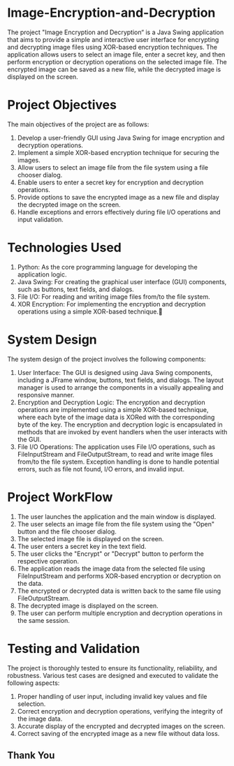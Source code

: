 # Image-Encryption-and-Decryption

The project "Image Encryption and Decryption“ is a Java Swing application that aims to provide a simple and interactive user interface for encrypting and decrypting image files using XOR-based encryption techniques. The application allows users to select an image file, enter a secret key, and then perform encryption or decryption operations on the selected image file. The encrypted image can be saved as a new file, while the decrypted image is displayed on the screen.

# Project Objectives
The main objectives of the project are as follows:
1. Develop a user-friendly GUI using Java Swing for image encryption and decryption operations.
2. Implement a simple XOR-based encryption technique for securing the images.
3. Allow users to select an image file from the file system using a file chooser dialog.
4. Enable users to enter a secret key for encryption and decryption operations.
5. Provide options to save the encrypted image as a new file and display the decrypted image on the screen.
6. Handle exceptions and errors effectively during file I/O operations and input validation.


# Technologies Used
1. Python: As the core programming language for developing the application logic.
2. Java Swing: For creating the graphical user interface (GUI) components, such as buttons, text fields, and dialogs.
3. File I/O: For reading and writing image files from/to the file system.
4. XOR Encryption: For implementing the encryption and decryption operations using a simple XOR-based technique.

# System Design
The system design of the project involves the following components:
1. User Interface: The GUI is designed using Java Swing components, including a JFrame window, buttons, text fields, and dialogs. The layout manager is used to arrange the components in a visually appealing and responsive manner.
2. Encryption and Decryption Logic: The encryption and decryption operations are implemented using a simple XOR-based technique, where each byte of the image data is XORed with the corresponding byte of the key. The encryption and decryption logic is encapsulated in methods that are invoked by event handlers when the user interacts with the GUI.
3. File I/O Operations: The application uses File I/O operations, such as FileInputStream and FileOutputStream, to read and write image files from/to the file system. Exception handling is done to handle potential errors, such as file not found, I/O errors, and invalid input.

# Project WorkFlow
1. The user launches the application and the main window is displayed.
2. The user selects an image file from the file system using the "Open" button and the file chooser dialog.
3. The selected image file is displayed on the screen.
4. The user enters a secret key in the text field.
5. The user clicks the "Encrypt" or "Decrypt" button to perform the respective operation.
6. The application reads the image data from the selected file using FileInputStream and performs XOR-based encryption or decryption on the data.
7. The encrypted or decrypted data is written back to the same file using FileOutputStream.
8. The decrypted image is displayed on the screen.
9. The user can perform multiple encryption and decryption operations in the same session.

# Testing and Validation
The project is thoroughly tested to ensure its functionality, reliability, and robustness. Various test cases are designed and executed to validate the following aspects:

1. Proper handling of user input, including invalid key values and file selection.
2. Correct encryption and decryption operations, verifying the integrity of the image data.
3. Accurate display of the encrypted and decrypted images on the screen.
4. Correct saving of the encrypted image as a new file without data loss.

## Thank You

